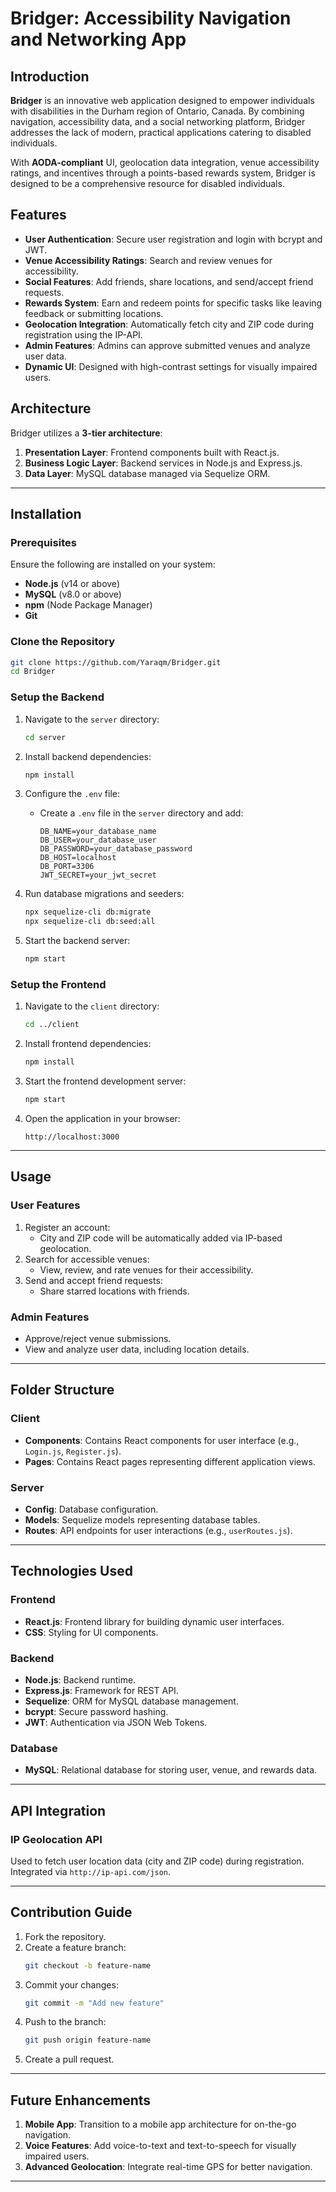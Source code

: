 
# Bridger: Accessibility Navigation and Networking App

## Introduction

**Bridger** is an innovative web application designed to empower individuals with disabilities in the Durham region of Ontario, Canada. By combining navigation, accessibility data, and a social networking platform, Bridger addresses the lack of modern, practical applications catering to disabled individuals. 

With **AODA-compliant** UI, geolocation data integration, venue accessibility ratings, and incentives through a points-based rewards system, Bridger is designed to be a comprehensive resource for disabled individuals.

## Features

- **User Authentication**: Secure user registration and login with bcrypt and JWT.
- **Venue Accessibility Ratings**: Search and review venues for accessibility.
- **Social Features**: Add friends, share locations, and send/accept friend requests.
- **Rewards System**: Earn and redeem points for specific tasks like leaving feedback or submitting locations.
- **Geolocation Integration**: Automatically fetch city and ZIP code during registration using the IP-API.
- **Admin Features**: Admins can approve submitted venues and analyze user data.
- **Dynamic UI**: Designed with high-contrast settings for visually impaired users.

## Architecture

Bridger utilizes a **3-tier architecture**:
1. **Presentation Layer**: Frontend components built with React.js.
2. **Business Logic Layer**: Backend services in Node.js and Express.js.
3. **Data Layer**: MySQL database managed via Sequelize ORM.

---

## Installation

### Prerequisites

Ensure the following are installed on your system:
- **Node.js** (v14 or above)
- **MySQL** (v8.0 or above)
- **npm** (Node Package Manager)
- **Git**

### Clone the Repository

```bash
git clone https://github.com/Yaraqm/Bridger.git
cd Bridger
```

### Setup the Backend

1. Navigate to the `server` directory:
   ```bash
   cd server
   ```

2. Install backend dependencies:
   ```bash
   npm install
   ```

3. Configure the `.env` file:
   - Create a `.env` file in the `server` directory and add:
     ```plaintext
     DB_NAME=your_database_name
     DB_USER=your_database_user
     DB_PASSWORD=your_database_password
     DB_HOST=localhost
     DB_PORT=3306
     JWT_SECRET=your_jwt_secret
     ```

4. Run database migrations and seeders:
   ```bash
   npx sequelize-cli db:migrate
   npx sequelize-cli db:seed:all
   ```

5. Start the backend server:
   ```bash
   npm start
   ```

### Setup the Frontend

1. Navigate to the `client` directory:
   ```bash
   cd ../client
   ```

2. Install frontend dependencies:
   ```bash
   npm install
   ```

3. Start the frontend development server:
   ```bash
   npm start
   ```

4. Open the application in your browser:
   ```
   http://localhost:3000
   ```

---

## Usage

### User Features
1. Register an account:
   - City and ZIP code will be automatically added via IP-based geolocation.
2. Search for accessible venues:
   - View, review, and rate venues for their accessibility.
3. Send and accept friend requests:
   - Share starred locations with friends.

### Admin Features
- Approve/reject venue submissions.
- View and analyze user data, including location details.

---

## Folder Structure

### Client
- **Components**: Contains React components for user interface (e.g., `Login.js`, `Register.js`).
- **Pages**: Contains React pages representing different application views.

### Server
- **Config**: Database configuration.
- **Models**: Sequelize models representing database tables.
- **Routes**: API endpoints for user interactions (e.g., `userRoutes.js`).

---

## Technologies Used

### Frontend
- **React.js**: Frontend library for building dynamic user interfaces.
- **CSS**: Styling for UI components.

### Backend
- **Node.js**: Backend runtime.
- **Express.js**: Framework for REST API.
- **Sequelize**: ORM for MySQL database management.
- **bcrypt**: Secure password hashing.
- **JWT**: Authentication via JSON Web Tokens.

### Database
- **MySQL**: Relational database for storing user, venue, and rewards data.

---

## API Integration

### IP Geolocation API
Used to fetch user location data (city and ZIP code) during registration. Integrated via `http://ip-api.com/json`.

---

## Contribution Guide

1. Fork the repository.
2. Create a feature branch:
   ```bash
   git checkout -b feature-name
   ```
3. Commit your changes:
   ```bash
   git commit -m "Add new feature"
   ```
4. Push to the branch:
   ```bash
   git push origin feature-name
   ```
5. Create a pull request.

---

## Future Enhancements

1. **Mobile App**: Transition to a mobile app architecture for on-the-go navigation.
2. **Voice Features**: Add voice-to-text and text-to-speech for visually impaired users.
3. **Advanced Geolocation**: Integrate real-time GPS for better navigation.

---
